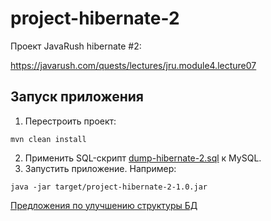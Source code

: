 # project-hibernate-2

Проект JavaRush hibernate #2:

https://javarush.com/quests/lectures/jru.module4.lecture07

## Запуск приложения

1. Перестроить проект:
```
mvn clean install
```
2. Применить SQL-скрипт [dump-hibernate-2.sql](./dump-hibernate-2.sql) к MySQL. 
3. Запустить приложение. Например:
```
java -jar target/project-hibernate-2-1.0.jar
```

[Предложения по улучшению структуры БД](./db_suggest.md)
